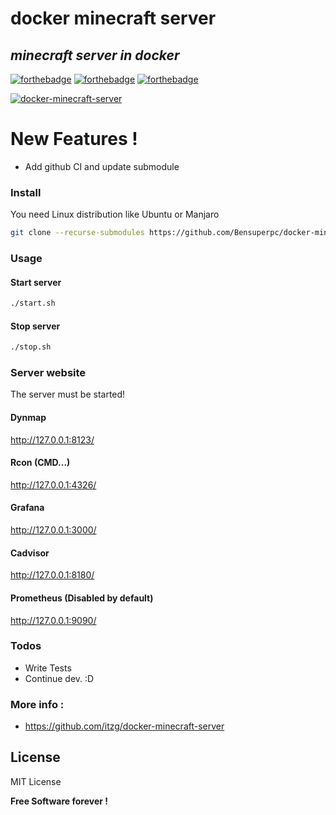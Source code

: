 # docker minecraft server

## _minecraft server in docker_
 [![forthebadge](https://forthebadge.com/images/badges/built-with-love.svg)](https://forthebadge.com) [![forthebadge](https://forthebadge.com/images/badges/powered-by-jeffs-keyboard.svg)](https://forthebadge.com) [![forthebadge](https://forthebadge.com/images/badges/contains-cat-gifs.svg)](https://forthebadge.com)

[![docker-minecraft-server](https://github.com/Bensuperpc/docker-minecraft-server/actions/workflows/main.yml/badge.svg)](https://github.com/Bensuperpc/docker-minecraft-server/actions/workflows/main.yml)

# New Features !

  - Add github CI and update submodule

### Install
You need Linux distribution like Ubuntu or Manjaro

```sh
git clone --recurse-submodules https://github.com/Bensuperpc/docker-minecraft-server.git
```

### Usage

#### Start server

```sh
./start.sh
```

#### Stop server

```sh
./stop.sh
```

### Server website 
The server must be started!

#### Dynmap
http://127.0.0.1:8123/

#### Rcon (CMD...)
http://127.0.0.1:4326/

#### Grafana
http://127.0.0.1:3000/

#### Cadvisor
http://127.0.0.1:8180/

#### Prometheus (Disabled by default)
http://127.0.0.1:9090/

### Todos

 - Write Tests
 - Continue dev. :D

### More info : 
- https://github.com/itzg/docker-minecraft-server

License
----

MIT License


**Free Software forever !**
